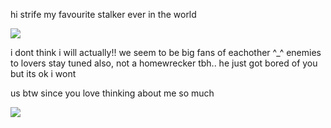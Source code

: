 hi strife my favourite stalker ever in the world 

![](https://files.catbox.moe/sfxh4u.webp)

i dont think i will actually!! we seem to be big fans of eachother ^_^ enemies to lovers stay tuned
also, not a homewrecker tbh.. he just got bored of you but its ok i wont 

us btw since you love thinking about me so much

![](https://media1.tenor.com/m/umjm7GSkYPEAAAAd/tf2-gay.gif)


